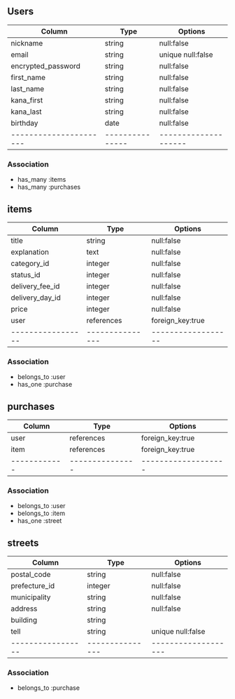 ## Users

|Column                |Type           |Options             |
|----------------------|---------------|--------------------|
| nickname             |  string       | null:false         |
| email                |  string       | unique null:false  |
| encrypted_password   |  string       | null:false         |
| first_name           |  string       | null:false         |
| last_name            |  string       | null:false         |
|kana_first            |  string       | null:false         |
|kana_last             |  string       | null:false         |
| birthday             |   date        | null:false         |
|----------------------|---------------|--------------------|

### Association
- has_many :items
- has_many :purchases

## items

|Column           |Type           |Options           |
|-----------------|---------------|------------------|
| title           | string        | null:false       |
| explanation     | text          | null:false       |
| category_id     | integer       | null:false       |
| status_id       | integer       | null:false       |
| delivery_fee_id | integer       | null:false       |
| delivery_day_id | integer       | null:false       |
| price           | integer       | null:false       |
| user            | references    | foreign_key:true | 
|-----------------|---------------|------------------| 

### Association
- belongs_to :user
- has_one    :purchase

## purchases

 |Column      |Type           |Options           |
|------------|---------------|-------------------|
| user       | references    | foreign_key:true  |
| item       | references    | foreign_key:true  | 
|------------|---------------|-------------------|

### Association
- belongs_to   :user
- belongs_to   :item
- has_one   :street

## streets

|Column           | Type           |Options           |
|-----------------|---------------|-------------------|
| postal_code     | string        | null:false        |
| prefecture_id   | integer       | null:false        |
| municipality    | string        | null:false        |
| address         | string        | null:false        |
| building        | string        |                   |
| tell            | string        | unique null:false |
|-----------------|---------------|-------------------|

### Association
- belongs_to  :purchase